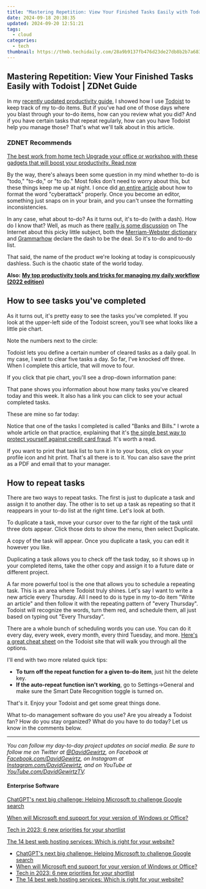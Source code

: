 ```yaml
---
title: "Mastering Repetition: View Your Finished Tasks Easily with Todoist | ZDNet Guide"
date: 2024-09-18 20:38:35
updated: 2024-09-20 12:51:21
tags:
  - cloud
categories:
  - tech
thumbnail: https://thmb.techidaily.com/28a9b9137fb476d23de27db8b2b7a6831725824f933c103ee7899d28b7a1a357.jpg
---
```


## Mastering Repetition: View Your Finished Tasks Easily with Todoist | ZDNet Guide

In my [recently updated productivity guide](https://www.zdnet.com/article/my-top-productivity-tools-and-tricks-for-managing-my-daily-workflow/), I showed how I use [Todoist](https://todoist.com/) to keep track of my to-do items. But if you've had one of those days where you blast through your to-do items, how can you review what you did? And if you have certain tasks that repeat regularly, how can you have Todoist help you manage those? That's what we'll talk about in this article. 

### **ZDNET** Recommends

[The best work from home tech Upgrade your office or workshop with these gadgets that will boost your productivity.  Read now](https://www.zdnet.com/article/best-work-from-home-tech/)

By the way, there's always been some question in my mind whether to-do is "todo," "to-do," or "to do." Most folks don't need to worry about this, but these things keep me up at night. I once did [an entire article](https://www.zdnet.com/article/when-it-comes-to-cyber-attack-does-the-left-prefer-cyberattack-and-the-right-cyber-attack/) about how to format the word "cyberattack" properly. Once you become an editor, something just snaps on in your brain, and you can't unsee the formatting inconsistencies.

In any case, what about to-do? As it turns out, it's to-do (with a dash). How do I know that? Well, as much as there [really is some discussion](https://www.google.com/search?q=to+do+vs+todo) on The Internet about this picky little subject, both the [Merriam-Webster dictionary](https://www.merriam-webster.com/dictionary/to-do%20list) and [Grammarhow](https://grammarhow.com/todo-list-to-do-list-or-to-do-list/) declare the dash to be the deal. So it's to-do and to-do list. 

That said, the name of the product we're looking at today is conspicuously dashless. Such is the chaotic state of the world today.

**Also:** [**My top productivity tools and tricks for managing my daily workflow (2022 edition)**](https://www.zdnet.com/article/my-top-productivity-tools-and-tricks-for-managing-my-daily-workflow/)

##  How to see tasks you've completed 

As it turns out, it's pretty easy to see the tasks you've completed. If you look at the upper-left side of the Todoist screen, you'll see what looks like a little pie chart. 

Note the numbers next to the circle: 

Todoist lets you define a certain number of cleared tasks as a daily goal. In my case, I want to clear five tasks a day. So far, I've knocked off three. When I complete this article, that will move to four. 

If you click that pie chart, you'll see a drop-down information pane: 

That pane shows you information about how many tasks you've cleared today and this week. It also has a link you can click to see your actual completed tasks. 

These are mine so far today: 

Notice that one of the tasks I completed is called "Banks and Bills." I wrote a whole article on that practice, explaining that it's [the single best way to protect yourself against credit card fraud](https://www.zdnet.com/article/the-single-best-way-to-protect-yourself-against-credit-card-fraud/). It's worth a read.

If you want to print that task list to turn it in to your boss, click on your profile icon and hit print. That's all there is to it. You can also save the print as a PDF and email that to your manager. 

##  How to repeat tasks 

There are two ways to repeat tasks. The first is just to duplicate a task and assign it to another day. The other is to set up a task as repeating so that it reappears in your to-do list at the right time. Let's look at both. 

To duplicate a task, move your cursor over to the far right of the task until three dots appear. Click those dots to show the menu, then select Duplicate. 

A copy of the task will appear. Once you duplicate a task, you can edit it however you like. 

Duplicating a task allows you to check off the task today, so it shows up in your completed items, take the other copy and assign it to a future date or different project. 

A far more powerful tool is the one that allows you to schedule a repeating task. This is an area where Todoist truly shines. Let's say I want to write a new article every Thursday. All I need to do is type in my to-do item "Write an article" and then follow it with the repeating pattern of "every Thursday". Todoist will recognize the words, turn them red, and schedule them, all just based on typing out "Every Thursday". 

There are a whole bunch of scheduling words you can use. You can do it every day, every week, every month, every third Tuesday, and more. [Here's a great cheat sheet](https://todoist.com/help/articles/set-a-recurring-due-date) on the Todoist site that will walk you through all the options. 

I'll end with two more related quick tips: 

* **To turn off the repeat function for a given to-do item**, just hit the delete key.
* **If the auto-repeat function isn't working**, go to Settings->General and make sure the Smart Date Recognition toggle is turned on.

That's it. Enjoy your Todoist and get some great things done. 

What to-do management software do you use? Are you already a Todoist fan? How do you stay organized? What do you have to do today? Let us know in the comments below. 

---

_You can follow my day-to-day project updates on social media. Be sure to follow me on Twitter at [@DavidGewirtz](https://twitter.com/davidgewirtz), on Facebook at [Facebook.com/DavidGewirtz](https://www.facebook.com/davidgewirtz), on Instagram at [Instagram.com/DavidGewirtz](https://www.instagram.com/DavidGewirtz/), and on YouTube at [YouTube.com/DavidGewirtzTV](https://www.youtube.com/user/DavidGewirtzTV)._

#### Enterprise Software

[ChatGPT's next big challenge: Helping Microsoft to challenge Google search](https://www.zdnet.com/article/chatgpts-next-big-challenge-helping-microsoft-to-challenge-google-search/ "ChatGPT's next big challenge: Helping Microsoft to challenge Google search")

[When will Microsoft end support for your version of Windows or Office?](https://www.zdnet.com/article/when-will-microsoft-pull-the-plug-on-your-version-of-windows-or-office/ "When will Microsoft end support for your version of Windows or Office?")

[Tech in 2023: 6 new priorities for your shortlist](https://www.zdnet.com/article/tech-in-2023-6-new-priorities-for-your-shortlist/ "Tech in 2023: 6 new priorities for your shortlist")

[The 14 best web hosting services: Which is right for your website?](https://www.zdnet.com/article/best-web-hosting/ "The 14 best web hosting services: Which is right for your website?")

* [ChatGPT's next big challenge: Helping Microsoft to challenge Google search](https://www.zdnet.com/article/chatgpts-next-big-challenge-helping-microsoft-to-challenge-google-search/ "ChatGPT's next big challenge: Helping Microsoft to challenge Google search")
* [When will Microsoft end support for your version of Windows or Office?](https://www.zdnet.com/article/when-will-microsoft-pull-the-plug-on-your-version-of-windows-or-office/ "When will Microsoft end support for your version of Windows or Office?")
* [Tech in 2023: 6 new priorities for your shortlist](https://www.zdnet.com/article/tech-in-2023-6-new-priorities-for-your-shortlist/ "Tech in 2023: 6 new priorities for your shortlist")
* [The 14 best web hosting services: Which is right for your website?](https://www.zdnet.com/article/best-web-hosting/ "The 14 best web hosting services: Which is right for your website?")

<ins class="adsbygoogle"
     style="display:block"
     data-ad-format="autorelaxed"
     data-ad-client="ca-pub-7571918770474297"
     data-ad-slot="1223367746"></ins>



<ins class="adsbygoogle"
     style="display:block"
     data-ad-client="ca-pub-7571918770474297"
     data-ad-slot="8358498916"
     data-ad-format="auto"
     data-full-width-responsive="true"></ins>
